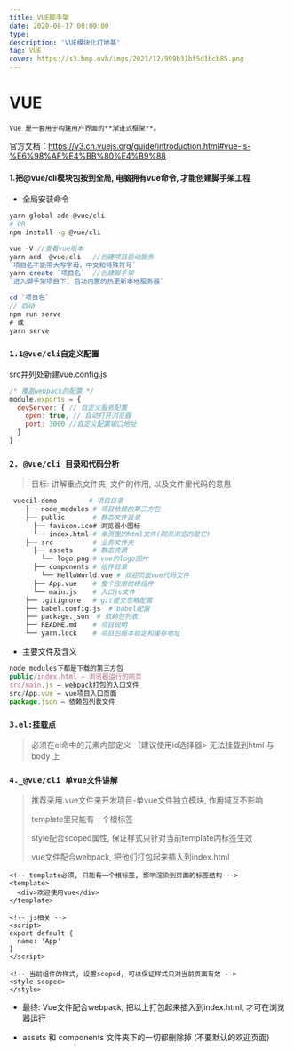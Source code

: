 ```yaml
---
title: VUE脚手架
date: 2020-08-17 00:00:00
type:
description: 'VUE模块化打地基'
tag: VUE
cover: https://s3.bmp.ovh/imgs/2021/12/999b31bf5d1bcb85.png
---
```



# VUE #

`Vue 是一套用于构建用户界面的**渐进式框架**。`

官方文档：https://v3.cn.vuejs.org/guide/introduction.html#vue-js-%E6%98%AF%E4%BB%80%E4%B9%88



#### 1.把@vue/cli模块包按到全局, 电脑拥有vue命令, 才能创建脚手架工程 ####

- 全局安装命令

```bash
yarn global add @vue/cli
# OR
npm install -g @vue/cli
```

```javascript
vue -V //查看vue版本
yarn add  @vue/cli   //创建项目启动服务
`项目名不能带大写字母，中文和特殊符号`
yarn create `项目名`  //创建脚手架
`进入脚手架项目下, 启动内置的热更新本地服务器`

cd `项目名`
// 启动
npm run serve 
# 或 
yarn serve
```

### `1.1@vue/cli自定义配置` ###

src并列处新建vue.config.js

```jsx
/* 覆盖webpack的配置 */
module.exports = {
  devServer: { // 自定义服务配置
    open: true, // 自动打开浏览器
    port: 3000 //自定义配置端口地址
  }
}
```

###  `2. @vue/cli 目录和代码分析` ###

> 目标: 讲解重点文件夹, 文件的作用, 以及文件里代码的意思

```bash
 vuecil-demo        # 项目目录
    ├── node_modules # 项目依赖的第三方包
    ├── public       # 静态文件目录
      ├── favicon.ico# 浏览器小图标
      └── index.html # 单页面的html文件(网页浏览的是它)
    ├── src          # 业务文件夹
      ├── assets     # 静态资源
        └── logo.png # vue的logo图片
      ├── components # 组件目录
        └── HelloWorld.vue # 欢迎页面vue代码文件 
      ├── App.vue    # 整个应用的根组件
      └── main.js    # 入口js文件
    ├── .gitignore   # git提交忽略配置
    ├── babel.config.js  # babel配置
    ├── package.json  # 依赖包列表
    ├── README.md    # 项目说明
	└── yarn.lock    # 项目包版本锁定和缓存地址
```

- 主要文件及含义

```js
node_modules下都是下载的第三方包
public/index.html – 浏览器运行的网页
src/main.js – webpack打包的入口文件
src/App.vue – vue项目入口页面
package.json – 依赖包列表文件
```

### `3.el:挂载点` ###

> 必须在el命中的元素内部定义 （建议使用id选择器>
> 无法挂载到html 与 body 上

### `4._@vue/cli 单vue文件讲解` ###

> 推荐采用.vue文件来开发项目-单vue文件独立模块, 作用域互不影响
>
> template里只能有一个根标签
>
> style配合scoped属性, 保证样式只针对当前template内标签生效
>
> vue文件配合webpack, 把他们打包起来插入到index.html

```vue
<!-- template必须, 只能有一个根标签, 影响渲染到页面的标签结构 -->
<template>
  <div>欢迎使用vue</div>
</template>

<!-- js相关 -->
<script>
export default {
  name: 'App'
}
</script>

<!-- 当前组件的样式, 设置scoped, 可以保证样式只对当前页面有效 -->
<style scoped>
</style>

```

- 最终: Vue文件配合webpack, 把以上打包起来插入到index.html, 才可在浏览器运行

- assets 和 components 文件夹下的一切都删除掉 (不要默认的欢迎页面)